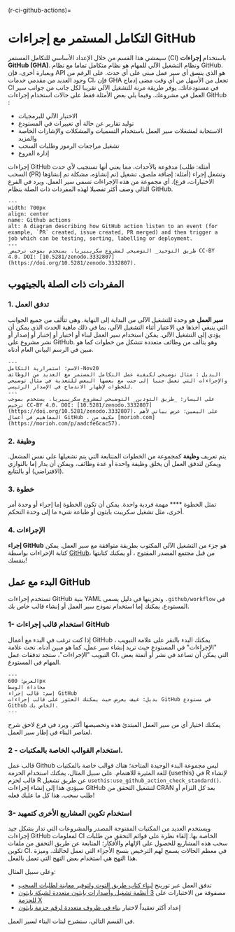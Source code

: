 (r-ci-github-actions)=
# التكامل المستمر مع إجراءات GitHub

سيمشي هذا القسم من خلال الإعداد الأساسي للتكامل المستمر (CI) باستخدام **إجراءات GitHub (GHA)**. ونظام التشغيل الآلي للمهام هو نظام متكامل تماما مع نظام GitHub. وبعبارة أخرى، فإن API هو الذي ينسق أي سير عمل مبني على أي حدث. على الرغم من وجود العديد من مقدمي خدمات CI، فإن GHA تجعل من الأسهل من أي وقت مضى إدماج CI في مستودعاتك. يوفر طريقة مرنة للتشغيل الآلي تقريبا لكل جانب من جوانب سير العمل في مشروعك. وفيما يلي بعض الأمثلة فقط على حالات استخدام إجراءات GitHub :

- الاختبار الآلي للبرمجيات
- توليد تقارير عن حالة أي تغييرات في المستودع
- الاستجابة لمشغلات سير العمل باستخدام التسميات والمشكلات والإشارات الخاصة والمزيد
- تشغيل مراجعات الرموز وطلبات السحب
- إدارة الفروع

إجراءات GitHub مدفوعة بالأحداث، مما يعني أنها تستجيب لأي حدث (أمثلة: طلب السحب (PR) تم إنشاؤه، مشكلة تم إنشاؤها) وتشغل إجراء (أمثلة: إضافة ملصق، تشغيل الاختبارات، فرع). أي مجموعة من هذه الإجراءات تسمى سير العمل. ويرد في الفرع التالي وصف أكثر تفصيلا لهذه المفردات ذات الصلة بنظام GitHub.

```{figure} ../../figures/github-actions.jpg
---
width: 700px
align: center
name: Github actions
alt: A diagram describing how GitHub action listen to an event (for example, `PR` created, issue created, PR merged) and then trigger a job which can be testing, sorting, labelling or deployment.
---
_طريق التوحيد_ التوضيحي لمشروع سكريبيريا. يستخدم بموجب ترخيص CC-BY 4.0. DOI: [10.5281/zenodo.3332807] (https://doi.org/10.5281/zenodo.3332807).
```
## المفردات ذات الصلة بالجيتهوب

### 1. تدفق العمل

**سير العمل** هو وحدة للتشغيل الآلي من البداية إلى النهاية. وهي تتألف من جميع الجوانب التي ينبغي أخذها في الاعتبار أثناء التشغيل الآلي، بما في ذلك ماهية الحدث الذي يمكن أن يؤدي إلى التشغيل الآلي. يمكن استخدام سير العمل لبناء أو اختبار أو إختبار أو إصدار أو نشر مشروع على GitHub. وهو يتألف من وظائف متعددة تتشكل من خطوات كما هو مبين في الرسم البياني العام أدناه.

```{figure} ../../figures/ci-01.png
---
الاسم: استمرارية التكامل-Nov20
البديل : مثال توضيحي لكيفية عمل التكامل المستمر مع العديد من الوظائف والإجراءات التي تعمل جنبا إلى جنب مع بعضها البعض للتغذية في مثال توضيحي للخطوات لإظهار الاندماج في الإصدار الرئيسي.
---
على اليسار: _طريق التودين_ التوضيحي لمشروع سكريبيريا. يستخدم بموجب ترخيص CC-BY 4.0. DOI: [10.5281/zenodo.3332807] (https://doi.org/10.5281/zenodo.3332807). على اليمين: عرض بياني لأهم المفاهيم في أعمال GitHub ، مكيف من [morioh.com](https://morioh.com/p/aadcfe6cac57).
```

### 2. وظيفة

يتم تعريف **وظيفة** كمجموعة من الخطوات المتتابعة التي يتم تشغيلها على نفس المشغل. ويمكن لتدفق العمل أن يخلق وظيفة واحدة أو عدة وظائف، ويمكن أن يدار إما بالتوازي (الافتراضي) أو بالتتابع.

### 3. خطوة

تمثل الخطوة **** مهمة فردية واحدة. يمكن أن تكون الخطوة إما إجراء أو وحدة أمر أخرى، مثل تشغيل سكريبت بايثون أو طباعة شيء ما إلى وحدة التحكم.

### 4. الإجراءات

**إجراء GitHub** هو جزء من التشغيل الآلي المكتوب بطريقة متوافقة مع سير العمل. يمكن كتابة الإجراءات بواسطة [GitHub](https://github.com/actions)، من قبل مجتمع المصدر المفتوح [](https://github.com/sdras/awesome-actions)، أو يمكنك كتابتها بنفسك!

## البدء مع عمل GitHub

تستخدم إجراءات GitHub بنية YAML وتخزينها في دليل يسمى `.github/workflow` في المستودع. يمكنك إما استخدام نموذج سير العمل أو إنشاء قالب خاص بك.


### 1- استخدام قالب إجراءات GitHub

إذا كنت ترغب في البدء مع أعمال GitHub ، يمكنك البدء بالنقر على علامة التبويب "الإجراءات" في المستودع حيث تريد إنشاء سير عمل، كما هو مبين أدناه. تحت علامة التبويب "الإجراءات"، ستجد تدفقات عمل CI، التي يمكن أن تساعد في نشر أو أتمتة بعض المهام في المستودع.

```{figure} ../../figures/gifs/start_ghactions.gif
---
العرض: 600px
محاذاة الوسط
إسم: قالب إجراء GitHub
بديل: غيف يعرض حيث يمكنك العثور على قالب إجراءات GitHub في مستودع Github الخاص بك.
---
```
يمكنك اختيار أي من سير العمل المبتدئ هذه وتخصيصها أكثر.  ويرد في فرع لاحق شرح لعناصر البناء في إطار سير العمل.


### 2 - استخدام القوالب الخاصة بالمكتبات.


قالب عمل Github ليس مجموعة البدء الوحيدة المتاحة؛ هناك قوالب خاصة بالمكتبات للغة المثيرة للاهتمام. على سبيل المثال، يمكنك استخدام الحزمة  {usethis} في R لإنشاء قالب لحزم R عن طريق تشغيل `usethis:use_github_action_check_standard()`. سيؤدي هذا إلى إنشاء إجراءات GitHub لتشغيل التحقق من CRAN بعد كل التزام أو طلب سحب. هذا كل ما عليك فعله!


### 3- استخدام تكوين المشاريع الأخرى كتمهيد

ويستخدم العديد من المكتبات المفتوحة المصدر والمشروعات التي تدار بشكل جيد إجراءات GitHub لمعلومات CI الخاصة بها. إلقاء نظرة على قوائم التحقق من طلبات سحب هذه المشاريع للحصول على الإلهام والأفكار؛ المتابعة عن طريق التحقق من ملفات تكوين CI. في معظم الحالات يسمح لهم الترخيص بنسخ الأجزاء التي تعمل لحالتك. وميزة هذا النهج هي استخدام بعض النهج التي تعمل بالفعل.

وعلى سبيل المثال:

- تدفق العمل عبر تورينج [لبناء كتاب طريق التوت ولتوفير معاينة لطلبات السحب](https://github.com/alan-turing-institute/the-turing-way/blob/main/.github/workflows/ci.yml)
- مصفوفة من الاختبارات على [3 أنظمة تشغيل وأصدارات بايثون متعددة لشبكة بايثون للحزمة X](https://github.com/networkx/networkx/blob/main/.github/workflows/test.yml)
- إعداد أكثر تعقيداً لاختبار [بناء في ظروف متعددة لرقم حزمة بايثون](https://github.com/numpy/numpy/blob/main/.github/workflows/build_test.yml)


في القسم التالي، سنشرح لبنات البناء لسير العمل.

<!-- (I'll explain each vocab separately using diagrams made with adobe illustrator) -->
